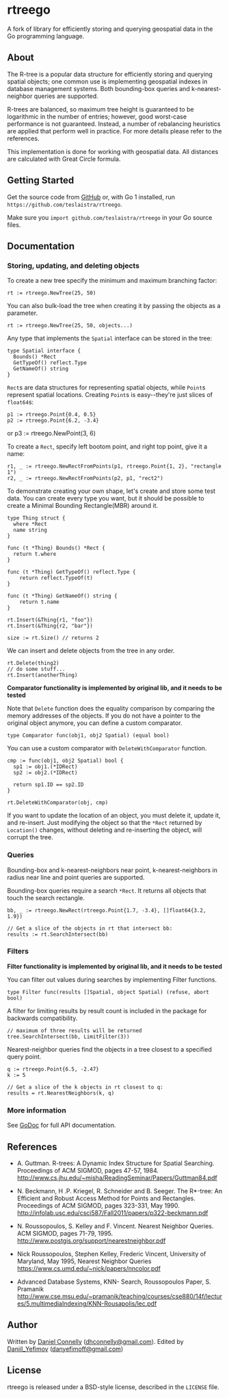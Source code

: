 rtreego
=======

A fork of library for efficiently storing and querying geospatial data
in the Go programming language.

About
-----

The R-tree is a popular data structure for efficiently storing and
querying spatial objects; one common use is implementing geospatial
indexes in database management systems. Both bounding-box queries
and k-nearest-neighbor queries are supported.

R-trees are balanced, so maximum tree height is guaranteed to be
logarithmic in the number of entries; however, good worst-case
performance is not guaranteed.  Instead, a number of rebalancing
heuristics are applied that perform well in practice.  For more
details please refer to the references.

This implementation is done for working with geospatial data.
All distances are calculated with Great Circle formula.

Getting Started
---------------

Get the source code from [GitHub](https://github.com/teslaistra/rtreego) or,
with Go 1 installed, run `https://github.com/teslaistra/rtreego`.

Make sure you `import github.com/teslaistra/rtreego` in your Go source files.

Documentation
-------------

### Storing, updating, and deleting objects

To create a new tree specify the minimum
and maximum branching factor:

    rt := rtreego.NewTree(25, 50)

You can also bulk-load the tree when creating it by passing the objects as
a parameter.

    rt := rtreego.NewTree(25, 50, objects...)

Any type that implements the `Spatial` interface can be stored in the tree:

    type Spatial interface {
      Bounds() *Rect
      GetTypeOf() reflect.Type
      GetNameOf() string
    }

`Rect`s are data structures for representing spatial objects, while `Point`s
represent spatial locations.  Creating `Point`s is easy--they're just slices
of `float64`s:

    p1 := rtreego.Point{0.4, 0.5}
    p2 := rtreego.Point{6.2, -3.4}
or
    p3 := rtreego.NewPoint(3, 6)

To create a `Rect`, specify left bootom point, and right top point, give it a name:

    r1, _ := rtreego.NewRectFromPoints(p1, rtreego.Point{1, 2}, "rectangle 1")
    r2, _ := rtreego.NewRectFromPoints(p2, p1, "rect2")

To demonstrate creating your own shape, let's create and store some test data. You can create every type you want, but it should be possible to create a Minimal Bounding Rectangle(MBR) around it. 

    type Thing struct {
      where *Rect
      name string
    }

    func (t *Thing) Bounds() *Rect {
      return t.where
    }
    
    func (t *Thing) GetTypeOf() reflect.Type {
	    return reflect.TypeOf(t)
    }
    
    func (t *Thing) GetNameOf() string {
	    return t.name
    }
    
    rt.Insert(&Thing{r1, "foo"})
    rt.Insert(&Thing{r2, "bar"})

    size := rt.Size() // returns 2

We can insert and delete objects from the tree in any order.

    rt.Delete(thing2)
    // do some stuff...
    rt.Insert(anotherThing)

<b>Comparator functionality is implemented by original lib, and it needs to be tested</b><br>

Note that ```Delete``` function does the equality comparison by comparing the
memory addresses of the objects. If you do not have a pointer to the original
object anymore, you can define a custom comparator.

    type Comparator func(obj1, obj2 Spatial) (equal bool)

You can use a custom comparator with ```DeleteWithComparator``` function.

    cmp := func(obj1, obj2 Spatial) bool {
      sp1 := obj1.(*IDRect)
      sp2 := obj2.(*IDRect)

      return sp1.ID == sp2.ID
    }

    rt.DeleteWithComparator(obj, cmp)


If you want to update the location of an object, you must delete it, update it,
and re-insert.  Just modifying the object so that the `*Rect` returned by
`Location()` changes, without deleting and re-inserting the object, will
corrupt the tree.

### Queries

Bounding-box and k-nearest-neighbors near point, k-nearest-neighbors in radius near line and point queries are supported.

Bounding-box queries require a search `*Rect`. It returns all objects that
touch the search rectangle.

    bb, _ := rtreego.NewRect(rtreego.Point{1.7, -3.4}, []float64{3.2, 1.9})

    // Get a slice of the objects in rt that intersect bb:
    results := rt.SearchIntersect(bb)

### Filters
<b>Filter functionality is implemented by original lib, and it needs to be tested</b><br>

You can filter out values during searches by implementing Filter functions.

    type Filter func(results []Spatial, object Spatial) (refuse, abort bool)

A filter for limiting results by result count is included in the package for
backwards compatibility.

    // maximum of three results will be returned
    tree.SearchIntersect(bb, LimitFilter(3))

Nearest-neighbor queries find the objects in a tree closest to a specified
query point.

    q := rtreego.Point{6.5, -2.47}
    k := 5

    // Get a slice of the k objects in rt closest to q:
    results = rt.NearestNeighbors(k, q)

### More information

See [GoDoc](http://godoc.org/github.com/dhconnelly/rtreego) for full API
documentation.

References
----------

- A. Guttman.  R-trees: A Dynamic Index Structure for Spatial Searching.
  Proceedings of ACM SIGMOD, pages 47-57, 1984.
  http://www.cs.jhu.edu/~misha/ReadingSeminar/Papers/Guttman84.pdf

- N. Beckmann, H .P. Kriegel, R. Schneider and B. Seeger.  The R*-tree: An
  Efficient and Robust Access Method for Points and Rectangles.  Proceedings
  of ACM SIGMOD, pages 323-331, May 1990.
  http://infolab.usc.edu/csci587/Fall2011/papers/p322-beckmann.pdf

- N. Roussopoulos, S. Kelley and F. Vincent.  Nearest Neighbor Queries.  ACM
  SIGMOD, pages 71-79, 1995.
  http://www.postgis.org/support/nearestneighbor.pdf
  
- Nick Roussopoulos, Stephen Kelley, Frederic Vincent, University of Maryland, May 1995, Nearest Neighbor Queries 
  https://www.cs.umd.edu/~nick/papers/nncolor.pdf
  
- Advanced Database Systems, KNN- Search, Roussopoulos Paper, S. Pramanik
  http://www.cse.msu.edu/~pramanik/teaching/courses/cse880/14f/lectures/5.multimediaIndexing/KNN-Rousapolis/lec.pdf


Author
------
Written by [Daniel Connelly](http://dhconnelly.com) (<dhconnelly@gmail.com>).
Edited by [Daniil_Yefimov](https://github.com/teslaistra) (danyefimoff@gmail.com)

License
-------

rtreego is released under a BSD-style license, described in the `LICENSE`
file.
